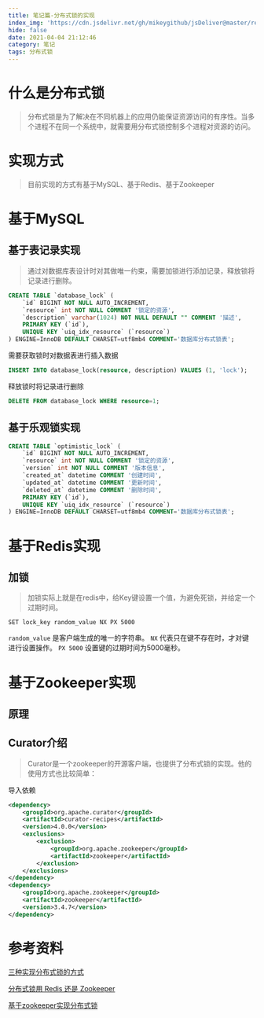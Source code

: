 ```yaml
---
title: 笔记篇-分布式锁的实现
index_img: 'https://cdn.jsdelivr.net/gh/mikeygithub/jsDeliver@master/resource/img/fbss.jpeg'
hide: false
date: 2021-04-04 21:12:46
category: 笔记
tags: 分布式锁
---
```


# 什么是分布式锁

>分布式锁是为了解决在不同机器上的应用仍能保证资源访问的有序性。当多个进程不在同一个系统中，就需要用分布式锁控制多个进程对资源的访问。

# 实现方式

>目前实现的方式有基于MySQL、基于Redis、基于Zookeeper

# 基于MySQL

## 基于表记录实现

>通过对数据库表设计时对其做唯一约束，需要加锁进行添加记录，释放锁将记录进行删除。

```sql
CREATE TABLE `database_lock` (
	`id` BIGINT NOT NULL AUTO_INCREMENT,
	`resource` int NOT NULL COMMENT '锁定的资源',
	`description` varchar(1024) NOT NULL DEFAULT "" COMMENT '描述',
	PRIMARY KEY (`id`),
	UNIQUE KEY `uiq_idx_resource` (`resource`) 
) ENGINE=InnoDB DEFAULT CHARSET=utf8mb4 COMMENT='数据库分布式锁表';
```
需要获取锁时对数据表进行插入数据
```sql
INSERT INTO database_lock(resource, description) VALUES (1, 'lock');
```
释放锁时将记录进行删除
```sql
DELETE FROM database_lock WHERE resource=1;
```
## 基于乐观锁实现

>

```sql
CREATE TABLE `optimistic_lock` (
	`id` BIGINT NOT NULL AUTO_INCREMENT,
	`resource` int NOT NULL COMMENT '锁定的资源',
	`version` int NOT NULL COMMENT '版本信息',
	`created_at` datetime COMMENT '创建时间',
	`updated_at` datetime COMMENT '更新时间',
	`deleted_at` datetime COMMENT '删除时间', 
	PRIMARY KEY (`id`),
	UNIQUE KEY `uiq_idx_resource` (`resource`) 
) ENGINE=InnoDB DEFAULT CHARSET=utf8mb4 COMMENT='数据库分布式锁表';
```


# 基于Redis实现

## 加锁

>加锁实际上就是在redis中，给Key键设置一个值，为避免死锁，并给定一个过期时间。

`SET lock_key random_value NX PX 5000`

`random_value` 是客户端生成的唯一的字符串。
`NX` 代表只在键不存在时，才对键进行设置操作。
`PX 5000` 设置键的过期时间为5000毫秒。


# 基于Zookeeper实现

## 原理

## Curator介绍

> Curator是一个zookeeper的开源客户端，也提供了分布式锁的实现。他的使用方式也比较简单：

导入依赖

```xml
<dependency>
    <groupId>org.apache.curator</groupId>
    <artifactId>curator-recipes</artifactId>
    <version>4.0.0</version>
    <exclusions>
        <exclusion>
            <groupId>org.apache.zookeeper</groupId>
            <artifactId>zookeeper</artifactId>
        </exclusion>
    </exclusions>
</dependency>
<dependency>
    <groupId>org.apache.zookeeper</groupId>
    <artifactId>zookeeper</artifactId>
    <version>3.4.7</version>
</dependency>
```

# 参考资料

[三种实现分布式锁的方式](https://www.cnblogs.com/liuqingzheng/p/11080501.html)

[分布式锁用 Redis 还是 Zookeeper](https://zhuanlan.zhihu.com/p/163224180?utm_source=wechat_session)

[基于zookeeper实现分布式锁](https://blog.csdn.net/sunfeizhi/article/details/51926396)


 